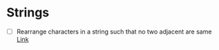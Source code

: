 # Strings

- [ ] Rearrange characters in a string such that no two adjacent are same [Link](https://www.geeksforgeeks.org/rearrange-characters-string-no-two-adjacent/) 
